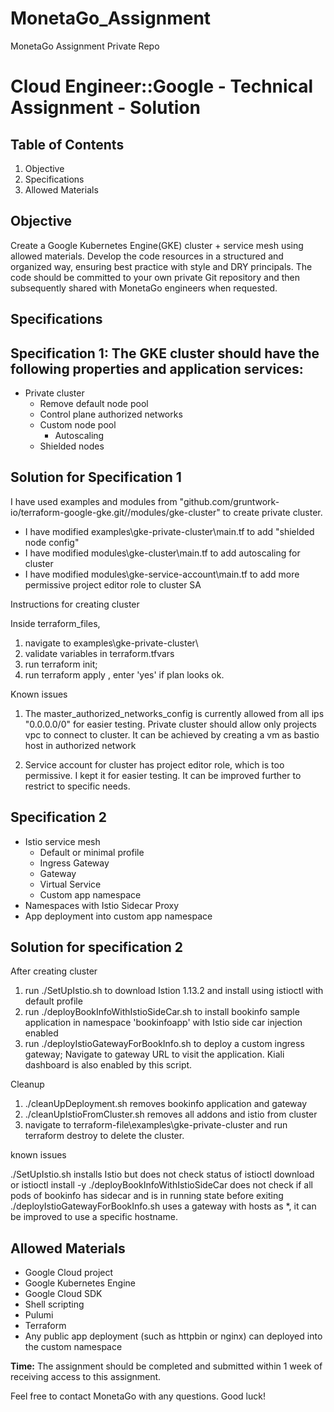 # MonetaGo_Assignment
MonetaGo Assignment Private Repo

# Cloud Engineer::Google - Technical Assignment - Solution

## Table of Contents
1. Objective
2. Specifications
3. Allowed Materials

## Objective
Create a Google Kubernetes Engine(GKE) cluster + service mesh using allowed materials. Develop the code resources in a structured and organized way, ensuring best practice with style and DRY principals. The code should be committed to your own private Git repository and then subsequently shared with MonetaGo engineers when requested.

## Specifications

## Specification 1: The GKE cluster should have the following properties and application services:

* Private cluster
    * Remove default node pool
    * Control plane authorized networks
    * Custom node pool
        * Autoscaling
    * Shielded nodes

## Solution for Specification 1
I have used examples and modules from "github.com/gruntwork-io/terraform-google-gke.git//modules/gke-cluster" to create private cluster. 
- I have modified examples\gke-private-cluster\main.tf to add "shielded node config" 
- I have modified modules\gke-cluster\main.tf to add autoscaling for cluster
- I have modified modules\gke-service-account\main.tf to add more permissive project editor role to cluster SA

Instructions for creating cluster

Inside terraform_files, 
1. navigate to examples\gke-private-cluster\
2. validate variables in terraform.tfvars 
3. run terraform init;
4. run terraform apply , enter 'yes' if plan looks ok.

Known issues
1. The master_authorized_networks_config is currently allowed from all ips "0.0.0.0/0" for easier testing. Private cluster should allow only projects vpc to connect to cluster. It can be achieved by creating a vm as bastio host in authorized network

2. Service account for cluster has project editor role, which is too permissive. I kept it for easier testing. It can be improved further to restrict to specific needs.



## Specification 2
* Istio service mesh
    * Default or minimal profile
    * Ingress Gateway
    * Gateway
    * Virtual Service
    * Custom app namespace
* Namespaces with Istio Sidecar Proxy
* App deployment into custom app namespace

## Solution for specification 2

After creating cluster
 
1. run ./SetUpIstio.sh to download Istion 1.13.2 and install using istioctl with default profile
2. run ./deployBookInfoWithIstioSideCar.sh to install bookinfo sample application in namespace 'bookinfoapp' with Istio side car injection enabled
3. run ./deployIstioGatewayForBookInfo.sh to deploy a custom ingress gateway; Navigate to gateway URL to visit the application. Kiali dashboard is also enabled by this script. 

Cleanup
1. ./cleanUpDeployment.sh removes bookinfo application and gateway
2. ./cleanUpIstioFromCluster.sh removes all addons and istio from cluster
3. navigate to terraform-file\examples\gke-private-cluster and run terraform destroy to delete the cluster.

known issues

./SetUpIstio.sh installs Istio but does not check status of istioctl download or istioctl install -y
./deployBookInfoWithIstioSideCar does not check if all pods of bookinfo has sidecar and is in running state before exiting
./deployIstioGatewayForBookInfo.sh uses a gateway with hosts as *, it can be improved to use a specific hostname.



## Allowed Materials
* Google Cloud project
* Google Kubernetes Engine
* Google Cloud SDK
* Shell scripting
* Pulumi
* Terraform
* Any public app deployment (such as httpbin or nginx) can deployed into the custom namespace

**Time:** The assignment should be completed and submitted within 1 week of receiving access to this assignment.

Feel free to contact MonetaGo with any questions. Good luck!
